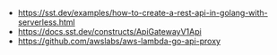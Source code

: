 * https://sst.dev/examples/how-to-create-a-rest-api-in-golang-with-serverless.html 
* https://docs.sst.dev/constructs/ApiGatewayV1Api
* https://github.com/awslabs/aws-lambda-go-api-proxy